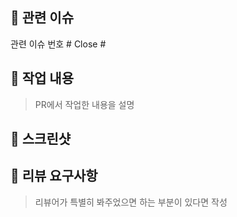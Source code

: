 ## 📌 관련 이슈
관련 이슈 번호 #
Close #


## 🚀 작업 내용
> PR에서 작업한 내용을 설명


## 📸 스크린샷


## 📢 리뷰 요구사항
> 리뷰어가 특별히 봐주었으면 하는 부분이 있다면 작성
